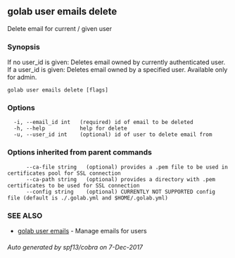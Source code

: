 ## golab user emails delete

Delete email for current / given user

### Synopsis


If no user_id is given: Deletes email owned by currently authenticated user.
If a user_id is given: Deletes email owned by a specified user. Available only for admin.

```
golab user emails delete [flags]
```

### Options

```
  -i, --email_id int   (required) id of email to be deleted
  -h, --help           help for delete
  -u, --user_id int    (optional) id of user to delete email from
```

### Options inherited from parent commands

```
      --ca-file string   (optional) provides a .pem file to be used in certificates pool for SSL connection
      --ca-path string   (optional) provides a directory with .pem certificates to be used for SSL connection
      --config string    (optional) CURRENTLY NOT SUPPORTED config file (default is ./.golab.yml and $HOME/.golab.yml)
```

### SEE ALSO
* [golab user emails](golab_user_emails.md)	 - Manage emails for users

###### Auto generated by spf13/cobra on 7-Dec-2017
